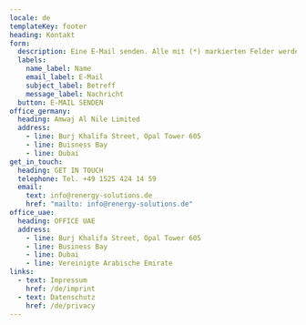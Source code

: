 ```yaml
---
locale: de
templateKey: footer
heading: Kontakt
form:
  description: Eine E-Mail senden. Alle mit (*) markierten Felder werden benötigt.
  labels:
    name_label: Name
    email_label: E-Mail
    subject_label: Betreff
    message_label: Nachricht
  button: E-MAIL SENDEN
office_germany:
  heading: Amwaj Al Nile Limited
  address:
    - line: Burj Khalifa Street, Opal Tower 605
    - line: Buisness Bay
    - line: Dubai
get_in_touch:
  heading: GET IN TOUCH
  telephone: Tel. +49 1525 424 14 59
  email:
    text: info@renergy-solutions.de
    href: "mailto: info@renergy-solutions.de"
office_uae:
  heading: OFFICE UAE
  address:
    - line: Burj Khalifa Street, Opal Tower 605
    - line: Business Bay
    - line: Dubai
    - line: Vereinigte Arabische Emirate
links:
  - text: Impressum
    href: /de/imprint
  - text: Datenschutz
    href: /de/privacy
---
```

